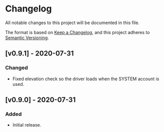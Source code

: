 # Changelog

All notable changes to this project will be documented in this file.

The format is based on [Keep a Changelog](https://keepachangelog.com/en/1.0.0/),
and this project adheres to [Semantic Versioning](https://semver.org/spec/v2.0.0.html).

## [v0.9.1] - 2020-07-31

### Changed

- Fixed elevation check so the driver loads when the SYSTEM account is used.

## [v0.9.0] - 2020-07-31

### Added

- Initial release.
